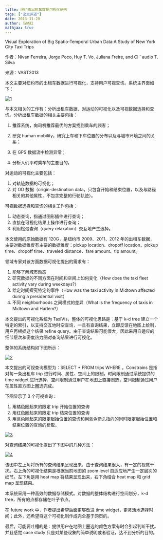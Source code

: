 ```yaml
---
title: 纽约市出租车数据可视化研究
tags: ["论文评述"]
date: 2013-11-20
author: 马晓红
mathjax: true
---
```


Visual Exploration of Big Spatio-Temporal Urban Data:A Study of New York City Taxi Trips

作者：Nivan Ferreira, Jorge Poco, Huy T. Vo, Juliana Freire, and Cl ´ audio T. Silva

来源：VAST2013

本文主要对纽约市的出租车数据进行可视化，支持用户可视查询。系统主界面如下：

[![1](http://www.cad.zju.edu.cn/home/vagblog/wp-content/uploads/2013/11/1.png)](http://www.cad.zju.edu.cn/home/vagblog/wp-content/uploads/2013/11/1.png)

与本文相关的工作有：分析出租车数据、对运动的可视化以及可视数据选择和查询。分析出租车数据的相关主要包括：

1. 推荐系统，向司机推荐最优的方案找到乘车的顾客；

2. 研究 human mobility，研究上车和下车位置的分布以及与城市环境之间的关系；

3. 在 GPS 数据流中检测异常；

4. 分析人们平时乘车的主要目的。

对运动的可视化主要包括：

1. 对轨迹数据的可视化；
2. 对 OD 数据（origin-destination data，只包含开始和结束位置，以及与路径相关的其他属性，不包含完整的行驶轨迹）。

可视数据选择和查询的相关工作包括：

1. 动态查询，指通过图形插件进行查询；
2. 直接在可视化结果上操作进行查询；
3. 利用松弛查询（query relaxation）交互地产生选择。

本文使用的原始数据有 120G，是纽约市 2009、2011、2012 年的出租车数据，主要对数据维度有主要的数据维度：pickup location、dropoff location、pickup time、dropoff time、traveled distance、fare amount、tip amount。

领域专家对该方面数据可视化提出的需求有：

1. 能够了解城市动态
2. 研究数据的不同方面在时间和空间上如何变化（How does the taxi fleet activity vary during weekdays?）
3. 给定时间探究特定的事件（How was the taxi activity in Midtown affected during a presidential visit）
4. 不同 neighborhoods 之间模式的差异（What is the frequency of taxis in Midtown and Harlem?）

本文提出的可视化系统为 TaxiVis，整体的可视化思路是：基于 k-d tree 建立一个特定的索引，以支持交互地时空查询，一旦有查询结果，立即反馈在地图上绘制，用户再根据这个结果 refine query。由于查询结果可能很大，因此采用自适应的细节层次和密度热力图对查询结果进行可视化。

整体的系统结构如下图所示：

[![2](http://www.cad.zju.edu.cn/home/vagblog/wp-content/uploads/2013/11/2.png)](http://www.cad.zju.edu.cn/home/vagblog/wp-content/uploads/2013/11/2.png)

本文提出的可视查询模型为：SELECT \* FROM trips WHERE <constraints>。Constrains 是指对每一条出租车 trip 进行时间、属性、空间上的限制。时间限制通过系统提供的 time widget 进行选择，空间限制通过用户在地图上直接圈选，空间限制通过用户在属性直方图上圈选完成。

下图显示了 3 个可视查询：

1. 用橘色圈起来的限定 trip 开始位置的查询
2. 用红色圈起来的限定 trip 结束位置的查询
3. 用蓝色圈起来的限定起始位置的查询和用蓝色箭头指向的同时限定起始位置和结束位置的查询的析取。

[![3](http://www.cad.zju.edu.cn/home/vagblog/wp-content/uploads/2013/11/3.png)](http://www.cad.zju.edu.cn/home/vagblog/wp-content/uploads/2013/11/3.png)

对查询结果的可视化提出了下图中的几种方法：

[![4](http://www.cad.zju.edu.cn/home/vagblog/wp-content/uploads/2013/11/4.png)](http://www.cad.zju.edu.cn/home/vagblog/wp-content/uploads/2013/11/4.png)

该图中左上角将所有的查询结果呈现出来，由于查询结果很大，有一定的视觉干扰。右上角的可视化结果是根据当前地图的 zoom level 自适应地产生一定层次的细节。左下角是用 heat map 将结果呈现出来，右下角结合 heat map 和 grid map 呈现结果。

本系统采用一种高效的数据存储模式。对数据的整体结构进行空间划分，k-d tree，所有的点都存储在叶子节点。

在 future work 中，作者提出希望后面更够改进 time widget，更灵活地选择时间；此外，还希望将这个可视化制作成完全基于网页的。

最后，可能要吐槽的是：提供用户在地图上圈选的颜色方案有时会引起判断干扰。并且感觉 case study 只是对某些现象的简单说明或者验证，达不到分析的目的。
